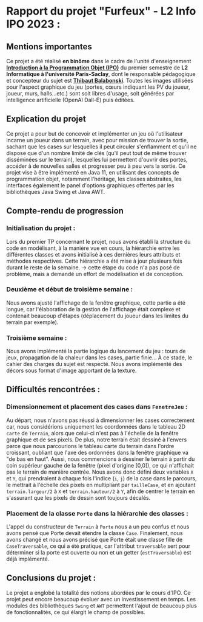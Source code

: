 # Rapport du projet "Furfeux" - L2 Info IPO 2023 :


## Mentions importantes

Ce projet a été réalisé **en binôme** dans le cadre de l'unité d'enseignement **[Introduction à la Programmation Objet (IPO)](https://www.lri.fr/~blsk/IPO/)** du premier semestre de **L2 Informatique à l'université Paris-Saclay**, dont le responsable pédagogique et concepteur du sujet est **[Thibaut Balabonski](https://www.lri.fr/~blsk)**.
Toutes les images utilisées pour l'aspect graphique du jeu (portes, cœurs indiquant les PV du joueur, joueur, murs, halls...etc.) sont soit libres d'usage, soit générées par intelligence artificielle (OpenAI Dall-E) puis éditées.

## Explication du projet
Ce projet a pour but de concevoir et implémenter un jeu où l'utilisateur incarne un joueur dans un terrain, avec pour mission de trouver la sortie, sachant que les cases sur lesquelles il peut circuler s'enflamment et qu'il ne dispose que d'un nombre limité de clés (qu'il peut tout de même trouver disséminées sur le terrain), lesquelles lui permettent d'ouvrir des portes, accéder à de nouvelles salles et progresser peu à peu vers la sortie.
Ce projet vise à être implémenté en Java 11, en utilisant des concepts de programmation objet, notamment l'héritage, les classes abstraites, les interfaces également le panel d'options graphiques offertes par les bibliothèques Java Swing et Java AWT. 

## Compte-rendu de progression

### Initialisation du projet : 

Lors du premier TP concernant le projet, nous avons établi la structure du code en modélisant, à la manière vue en cours, la hiérarchie entre les différentes classes et avons initialisé à ces dernières leurs attributs et méthodes respectives. Cette hiérarchie a été mise à jour plusieurs fois durant le reste de la semaine. -> cette étape du code n'a pas posé de problème, mais a demandé un effort de modélisation et de conception.

<!-- #region -->


### Deuxième et début de troisième semaine :

Nous avons ajusté l'affichage de la fenêtre graphique, cette partie a été longue, car l'élaboration de la gestion de l'affichage était complexe et contenait beaucoup d'étapes (déplacement du joueur dans les limites du terrain par exemple).
<!-- #endregion -->

### Troisième semaine :

Nous avons implémenté la partie logique du lancement du jeu : tours de jeux, propagation de la chaleur dans les cases, partie finie…
À ce stade, le cahier des charges du sujet est respecté. Nous avons implémenté des décors sous format d'image apportant de la texture.


## **Difficultés rencontrées :**


### Dimensionnement et placement des cases dans ``FenetreJeu`` :

Au départ, nous n'avons pas réussi à dimensionner les cases correctement car, nous considérions uniquement les coordonnées dans le tableau 2D ``carte`` de ``Terrain``, alors que celui-ci n'est pas à l'échelle de la fenêtre graphique et de ses pixels. De plus, notre terrain était dessiné à l'envers parce que nous parcourions le tableau carte du terrain dans l'ordre croissant, oubliant que l'axe des ordonnées dans la fenêtre graphique va "de bas en haut". Aussi, nous commencions à dessiner le terrain à partir du coin supérieur gauche de la fenêtre (pixel d'origine [0,0]), ce qui n'affichait pas le terrain de manière centrée. Nous avons donc défini deux variables ``X`` et ``Y``, qui prendraient à chaque fois l'indice (``i``, ``j``) de la case dans le parcours, le mettrait à l'échelle des pixels en multipliant par ``tailleCase``,
et en ajoutant ``terrain.largeur/2`` à ``X`` et ``terrain.hauteur/2`` à ``Y``, afin de centrer le terrain en s'assurant que
les pixels de dessin sont toujours décalés.




### Placement de la classe ``Porte`` dans la hiérarchie des classes : 

L'appel du constructeur de ``Terrain`` à ``Porte`` nous a un peu confus et nous avons pensé que Porte devait étendre la classe ``Case``.
Finalement, nous avons changé et nous avons précisé que Porte était une classe fille de ``CaseTraversable``, ce qui a été pratique, car l'attribut ``traversable`` sert pour déterminer si la porte est ouverte ou non et un getter
(``estTraversable``) est déjà implémenté.



## Conclusions du projet :
Le projet a englobé la totalité des notions abordées par le cours d'IPO. Ce projet peut encore beaucoup évoluer avec un investissement en temps. Les modules des bibliothèques ``Swing`` et ``AWT`` permettent l'ajout de beaucoup plus de fonctionnalités, ce qui élargit le champ de possibles.  
